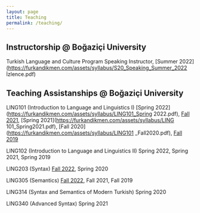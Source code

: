 ```yaml
---
layout: page
title: Teaching
permalink: /teaching/
---
```


## Instructorship @ Boğaziçi University

Turkish Language and Culture Program Speaking Instructor, [Summer 2022](https://furkandikmen.com/assets/syllabus/S20_Speaking_Summer_2022 İzlence.pdf) 

## Teaching Assistanships @ Boğaziçi University

LING101 (Introduction to Language and Linguistics I) [Spring 2022](https://furkandikmen.com/assets/syllabus/LING101_Spring 2022.pdf), [Fall 2021](https://furkandikmen.com/assets/syllabus/LING101_Fall2021.pdf), [Spring 2021](https://furkandikmen.com/assets/syllabus/LING 101_Spring2021.pdf), [Fall 2020](https://furkandikmen.com/assets/syllabus/LING101 _Fall2020.pdf), [Fall 2019](https://furkandikmen.com/assets/syllabus/LING101_Fall2019.pdf)

LING102 (Introduction to Language and Linguistics II) Spring 2022, Spring 2021, Spring 2019

LING203 (Syntax) [Fall 2022](https://furkandikmen.com/assets/syllabus/LING203_FALL2022.pdf), Spring 2020

LING305 (Semantics) [Fall 2022](https://furkandikmen.com/assets/syllabus/Ling305_Fall2022.pdf), Fall 2021, Fall 2019

LING314 (Syntax and Semantics of Modern Turkish) Spring 2020

LING340 (Advanced Syntax) Spring 2021
